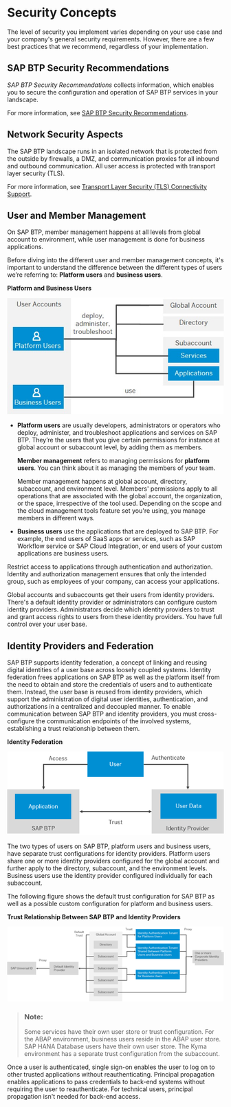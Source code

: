 <!-- loio951d36ce07324f919f74f52b0f9f9e0a -->

# Security Concepts

The level of security you implement varies depending on your use case and your company's general security requirements. However, there are a few best practices that we recommend, regardless of your implementation.



<a name="loio951d36ce07324f919f74f52b0f9f9e0a__section_dx2_bwv_p5b"/>

## SAP BTP Security Recommendations

*SAP BTP Security Recommendations* collects information, which enables you to secure the configuration and operation of SAP BTP services in your landscape.

For more information, see [SAP BTP Security Recommendations](https://help.sap.com/docs/BTP/c8a9bb59fe624f0981efa0eff2497d7d/531f33def8074ccdb6f1f784a34dafcb.html?version=Cloud).



<a name="loio951d36ce07324f919f74f52b0f9f9e0a__section_jp5_q4n_cgb"/>

## Network Security Aspects

The SAP BTP landscape runs in an isolated network that is protected from the outside by firewalls, a DMZ, and communication proxies for all inbound and outbound communication. All user access is protected with transport layer security \(TLS\).

For more information, see [Transport Layer Security \(TLS\) Connectivity Support](https://help.sap.com/docs/btp/sap-business-technology-platform/btp-security?version=Cloud#transport-layer-security-(tls)-connectivity-support).



<a name="loio951d36ce07324f919f74f52b0f9f9e0a__section_ofg_qzg_1yb"/>

## User and Member Management

On SAP BTP, member management happens at all levels from global account to environment, while user management is done for business applications.

Before diving into the different user and member management concepts, it's important to understand the difference between the different types of users we’re referring to: **Platform users** and **business users**.

  
  
**Platform and Business Users**

![Platform and Business Users](../basic-platform-concepts/images/user-accounts_27c8463.png "Platform and Business Users")

-   **Platform users** are usually developers, administrators or operators who deploy, administer, and troubleshoot applications and services on SAP BTP. They’re the users that you give certain permissions for instance at global account or subaccount level, by adding them as members.

    **Member management** refers to managing permissions for **platform users**. You can think about it as managing the members of your team.

    Member management happens at global account, directory, subaccount, and environment level. Members' permissions apply to all operations that are associated with the global account, the organization, or the space, irrespective of the tool used. Depending on the scope and the cloud management tools feature set you're using, you manage members in different ways.

-   **Business users** use the applications that are deployed to SAP BTP. For example, the end users of SaaS apps or services, such as SAP Workflow service or SAP Cloud Integration, or end users of your custom applications are business users.


Restrict access to applications through authentication and authorization. Identity and authorization management ensures that only the intended group, such as employees of your company, can access your applications.

Global accounts and subaccounts get their users from identity providers. There's a default identity provider or administrators can configure custom identity providers. Administrators decide which identity providers to trust and grant access rights to users from these identity providers. You have full control over your user base.



<a name="loio951d36ce07324f919f74f52b0f9f9e0a__section_jm5_1nw_jgb"/>

## Identity Providers and Federation

SAP BTP supports identity federation, a concept of linking and reusing digital identities of a user base across loosely coupled systems. Identity federation frees applications on SAP BTP as well as the platform itself from the need to obtain and store the credentials of users and to authenticate them. Instead, the user base is reused from identity providers, which support the administration of digital user identities, authentication, and authorizations in a centralized and decoupled manner. To enable communication between SAP BTP and identity providers, you must cross-configure the communication endpoints of the involved systems, establishing a trust relationship between them.

  
  
**Identity Federation**

![User authenticates with identity provider trusted by SAP BTP and accesses application.](images/Simple_Identity_Federation_c39af58.png "Identity Federation")

The two types of users on SAP BTP, platform users and business users, have separate trust configurations for identity providers. Platform users share one or more identity providers configured for the global account and further apply to the directory, subaccount, and the environment levels. Business users use the identity provider configured individually for each subaccount.

The following figure shows the default trust configuration for SAP BTP as well as a possible custom configuration for platform and business users.

  
  
**Trust Relationship Between SAP BTP and Identity Providers**

![](images/idp-trust-complex_f32a930.png "Trust Relationship Between SAP BTP and Identity Providers")

> ### Note:  
> Some services have their own user store or trust configuration. For the ABAP environment, business users reside in the ABAP user store. SAP HANA Database users have their own user store. The Kyma environment has a separate trust configuration from the subaccount.

Once a user is authenticated, single sign-on enables the user to log on to other trusted applications without reauthenticating. Principal propagation enables applications to pass credentials to back-end systems without requiring the user to reauthenticate. For technical users, principal propagation isn't needed for back-end access.

